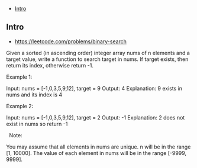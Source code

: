 - [Intro](#intro)

## Intro

- https://leetcode.com/problems/binary-search

Given a sorted (in ascending order) integer array nums of n elements and a target value, write a function to search target in nums. If target exists, then return its index, otherwise return -1.

Example 1:

Input: nums = [-1,0,3,5,9,12], target = 9
Output: 4
Explanation: 9 exists in nums and its index is 4


Example 2:

Input: nums = [-1,0,3,5,9,12], target = 2
Output: -1
Explanation: 2 does not exist in nums so return -1

 
Note:

You may assume that all elements in nums are unique.
n will be in the range [1, 10000].
The value of each element in nums will be in the range [-9999, 9999].

